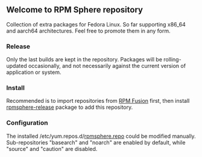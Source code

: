 ## Welcome to RPM Sphere repository

Collection of extra packages for Fedora Linux.
So far supporting x86_64 and aarch64 architectures.
Feel free to promote them in any form.

### Release

Only the last builds are kept in the repository. Packages will be
rolling-updated occasionally, and not necessarily against the current version
of application or system.

### Install

Recommended is to import repositories from [RPM Fusion](https://rpmfusion.org/Configuration) first, then install
[rpmsphere-release](https://github.com/rpmsphere/noarch/raw/master/r/rpmsphere-release-34-2.noarch.rpm)
package to add this repository.

### Configuration

The installed /etc/yum.repos.d/[rpmsphere.repo](rpmsphere.repo) could be modified manually.
Sub-repositories "basearch" and "noarch" are enabled by default, while "source" and "caution" are disabled.
